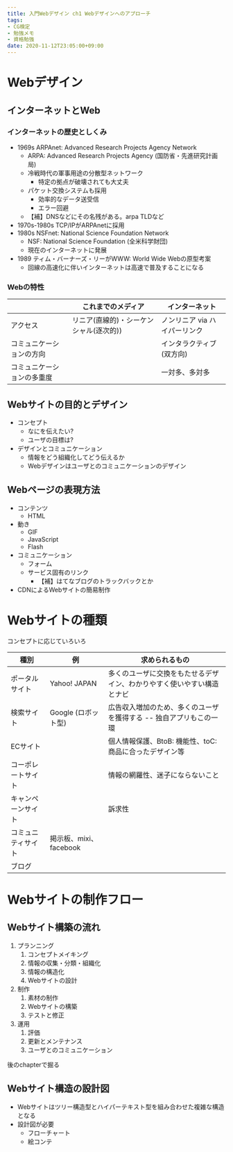 ```yaml
---
title: 入門Webデザイン ch1 Webデザインへのアプローチ
tags:
- CG検定
- 勉強メモ
- 資格勉強
date: 2020-11-12T23:05:00+09:00
---
```


# Webデザイン

## インターネットとWeb ##

### インターネットの歴史としくみ ###

- 1969s ARPAnet: Advanced Research Projects Agency Network
    - ARPA: Advanced Research Projects Agency (国防省・先進研究計画局)
    - 冷戦時代の軍事用途の分散型ネットワーク
        - 特定の拠点が破壊されても大丈夫
    - パケット交換システムも採用
        - 効率的なデータ送受信
        - エラー回避
    - 【補】DNSなどにその名残がある。arpa TLDなど
- 1970s-1980s TCP/IPがARPAnetに採用
- 1980s NSFnet: National Science Foundation Network
    - NSF: National Science Foundation (全米科学財団)
    - 現在のインターネットに発展
- 1989 ティム・バーナーズ・リーがWWW: World Wide Webの原型考案
    - 回線の高速化に伴いインターネットは高速で普及することになる

### Webの特性 ###

|                            | これまでのメディア                      | インターネット                |
|----------------------------|-----------------------------------------|-------------------------------|
| アクセス                   | リニア(直線的)・シーケンシャル(逐次的)) | ノンリニア via ハイパーリンク |
| コミュニケーションの方向   |                                         | インタラクティブ(双方向)      |
| コミュニケーションの多重度 |                                         | 一対多、多対多                |


## Webサイトの目的とデザイン ##

- コンセプト
    - なにを伝えたい?
    - ユーザの目標は?
- デザインとコミュニケーション
    - 情報をどう組織化してどう伝えるか
    - Webデザインはユーザとのコミュニケーションのデザイン


## Webページの表現方法 ##

- コンテンツ
    - HTML
- 動き
    - GIF
    - JavaScript
    - Flash
- コミュニケーション
    - フォーム
    - サービス固有のリンク
        - 【補】はてなブログのトラックバックとか
- CDNによるWebサイトの簡易制作



# Webサイトの種類

コンセプトに応じていろいろ

| 種別               | 例                     | 求められるもの                                                         |
|--------------------|------------------------|------------------------------------------------------------------------|
| ポータルサイト     | Yahoo! JAPAN           | 多くのユーザに交換をもたせるデザイン、わかりやすく使いやすい構造とナビ |
| 検索サイト         | Google (ロボット型)    | 広告収入増加のため、多くのユーザを獲得する -- 独自アプリもこの一環     |
| ECサイト           |                        | 個人情報保護、BtoB: 機能性、toC: 商品に合ったデザイン等                |
| コーポレートサイト |                        | 情報の網羅性、迷子にならないこと                                       |
| キャンペーンサイト |                        | 訴求性                                                                 |
| コミュニティサイト | 掲示板、mixi、facebook |                                                                        |
| ブログ             |                        |                                                                        |



# Webサイトの制作フロー

## Webサイト構築の流れ ##

1. プランニング
     1. コンセプトメイキング
     2. 情報の収集・分類・組織化
     3. 情報の構造化
     4. Webサイトの設計
2. 制作
     1. 素材の制作
     2. Webサイトの構築
     3. テストと修正
3. 運用
     1. 評価
     2. 更新とメンテナンス
     3. ユーザとのコミュニケーション

後のchapterで掘る


## Webサイト構造の設計図 ##

- Webサイトはツリー構造型とハイパーテキスト型を組み合わせた複雑な構造となる
- 設計図が必要
    - フローチャート
    - 絵コンテ

